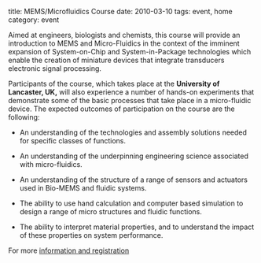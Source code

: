 title: MEMS/Microfluidics Course
date: 2010-03-10 
tags: event, home
category: event

Aimed at engineers, biologists and chemists, this course will provide an introduction to MEMS and Micro-Fluidics in the context of the imminent expansion of System-on-Chip and System-in-Package technologies which enable the creation of miniature devices that integrate transducers electronic signal processing.
<!--break-->
Participants of the course, which takes place at the **University of Lancaster, UK,** will also experience a number of hands-on experiments that demonstrate some of the basic processes that take place in a micro-fluidic device. The expected outcomes of participation on the course are the following:  

* An understanding of the technologies and assembly solutions needed for specific classes of functions.  
  
* An understanding of the underpinning engineering science associated with micro-fluidics.   
 
* An understanding of the structure of a range of sensors and actuators used in Bio-MEMS and fluidic systems.    

* The ability to use hand calculation and computer based simulation to design a range of micro structures and fluidic functions.    

* The ability to interpret material properties, and to understand the impact of these properties on system performance.    

For more [information and registration](http://www.engineering.lancs.ac.uk/microsystems/docs/microfluidics_course.pdf)